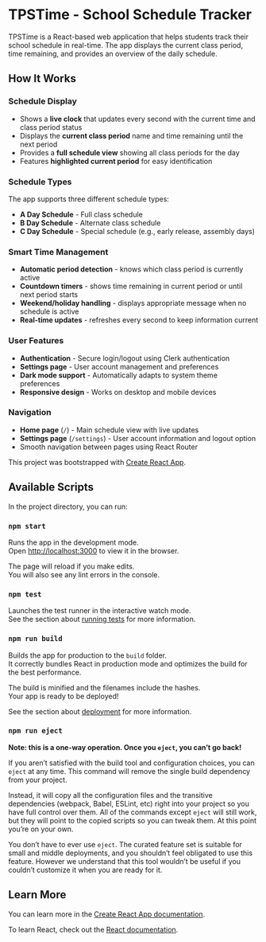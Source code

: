 # TPSTime - School Schedule Tracker

TPSTime is a React-based web application that helps students track their school schedule in real-time. The app displays the current class period, time remaining, and provides an overview of the daily schedule.

## How It Works

### Schedule Display
- Shows a **live clock** that updates every second with the current time and class period status
- Displays the **current class period** name and time remaining until the next period
- Provides a **full schedule view** showing all class periods for the day
- Features **highlighted current period** for easy identification

### Schedule Types
The app supports three different schedule types:
- **A Day Schedule** - Full class schedule
- **B Day Schedule** - Alternate class schedule  
- **C Day Schedule** - Special schedule (e.g., early release, assembly days)

### Smart Time Management
- **Automatic period detection** - knows which class period is currently active
- **Countdown timers** - shows time remaining in current period or until next period starts
- **Weekend/holiday handling** - displays appropriate message when no schedule is active
- **Real-time updates** - refreshes every second to keep information current

### User Features
- **Authentication** - Secure login/logout using Clerk authentication
- **Settings page** - User account management and preferences
- **Dark mode support** - Automatically adapts to system theme preferences
- **Responsive design** - Works on desktop and mobile devices

### Navigation
- **Home page** (`/`) - Main schedule view with live updates
- **Settings page** (`/settings`) - User account information and logout option
- Smooth navigation between pages using React Router

This project was bootstrapped with [Create React App](https://github.com/facebook/create-react-app).

## Available Scripts

In the project directory, you can run:

### `npm start`

Runs the app in the development mode.\
Open [http://localhost:3000](http://localhost:3000) to view it in the browser.

The page will reload if you make edits.\
You will also see any lint errors in the console.

### `npm test`

Launches the test runner in the interactive watch mode.\
See the section about [running tests](https://facebook.github.io/create-react-app/docs/running-tests) for more information.

### `npm run build`

Builds the app for production to the `build` folder.\
It correctly bundles React in production mode and optimizes the build for the best performance.

The build is minified and the filenames include the hashes.\
Your app is ready to be deployed!

See the section about [deployment](https://facebook.github.io/create-react-app/docs/deployment) for more information.

### `npm run eject`

**Note: this is a one-way operation. Once you `eject`, you can’t go back!**

If you aren’t satisfied with the build tool and configuration choices, you can `eject` at any time. This command will remove the single build dependency from your project.

Instead, it will copy all the configuration files and the transitive dependencies (webpack, Babel, ESLint, etc) right into your project so you have full control over them. All of the commands except `eject` will still work, but they will point to the copied scripts so you can tweak them. At this point you’re on your own.

You don’t have to ever use `eject`. The curated feature set is suitable for small and middle deployments, and you shouldn’t feel obligated to use this feature. However we understand that this tool wouldn’t be useful if you couldn’t customize it when you are ready for it.

## Learn More

You can learn more in the [Create React App documentation](https://facebook.github.io/create-react-app/docs/getting-started).

To learn React, check out the [React documentation](https://reactjs.org/).
